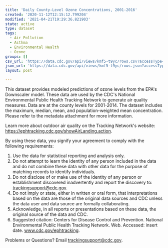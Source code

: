 ```yaml
---
title: 'Daily County-Level Ozone Concentrations, 2001-2016'
created: '2020-11-12T12:15:12.799204'
modified: '2021-04-21T19:29:36.821903'
state: active
type: dataset
tags:
  - Air Pollution
  - Asthma
  - Environmental Health
  - Ozone
groups: []
csv_url: 'https://data.cdc.gov/api/views/kmf5-t9yc/rows.csv?accessType=DOWNLOAD'
json_url: 'https://data.cdc.gov/api/views/kmf5-t9yc/rows.json?accessType=DOWNLOAD'
layout: post

---
```

This dataset provides modeled predictions of ozone levels from the EPA's Downscaler model. These data are used by the CDC's National Environmental Public Health Tracking Network to generate air quality measures. Data are at the county levels for 2001-2014. The dataset includes the maximum, median, mean, and population-weighted mean concentration. Please refer to the metadata attachment for more information.

Learn more about outdoor air quality on the Tracking Network's website: https://ephtracking.cdc.gov/showAirLanding.action.

By using these data, you signify your agreement to comply with the following requirements: 
1.	Use the data for statistical reporting and analysis only. 
2.	Do not attempt to learn the identity of any person included in the data and do not combine these data with other data for the purpose of matching records to identify individuals. 
3.	Do not disclose of or make use of the identity of any person or establishment discovered inadvertently and report the discovery to: trackingsupport@cdc.gov. 
4.	Do not imply or state, either in written or oral form, that interpretations based on the data are those of the original data sources and CDC unless the data user and data source are formally collaborating. 
5.	Acknowledge, in all reports or presentations based on these data, the original source of the data and CDC. 
6.	Suggested citation: Centers for Disease Control and Prevention. National Environmental Public Health Tracking Network. Web. Accessed: insert date. www.cdc.gov/ephtracking. 

Problems or Questions? 
Email trackingsupport@cdc.gov.
